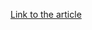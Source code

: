 [Link to the article](https://www.akamai.com/blog/security-research/attack-trends-in-financial-services)
